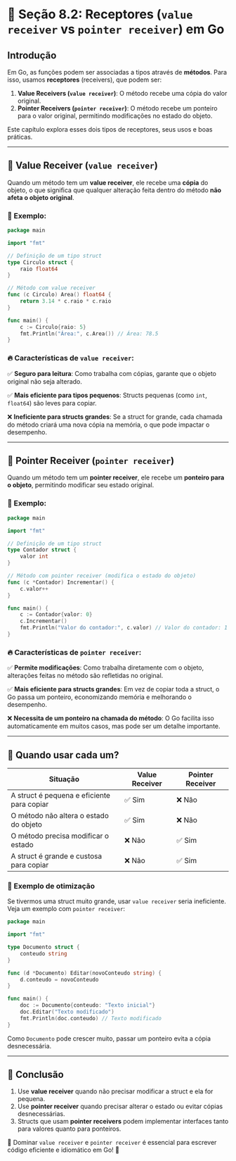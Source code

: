 # 📌 Seção 8.2: Receptores (`value receiver` vs `pointer receiver`) em Go

## Introdução

Em Go, as funções podem ser associadas a tipos através de **métodos**. Para isso, usamos **receptores** (receivers), que podem ser:

1. **Value Receivers (`value receiver`)**: O método recebe uma cópia do valor original.
2. **Pointer Receivers (`pointer receiver`)**: O método recebe um ponteiro para o valor original, permitindo modificações no estado do objeto.

Este capítulo explora esses dois tipos de receptores, seus usos e boas práticas.

---

## 🔹 Value Receiver (`value receiver`)

Quando um método tem um **value receiver**, ele recebe uma **cópia** do objeto, o que significa que qualquer alteração feita dentro do método **não afeta o objeto original**.

### 📌 Exemplo:
```go
package main

import "fmt"

// Definição de um tipo struct
type Circulo struct {
    raio float64
}

// Método com value receiver
func (c Circulo) Area() float64 {
    return 3.14 * c.raio * c.raio
}

func main() {
    c := Circulo{raio: 5}
    fmt.Println("Área:", c.Area()) // Área: 78.5
}
```

### 🔥 Características de `value receiver`:
✅ **Seguro para leitura**: Como trabalha com cópias, garante que o objeto original não seja alterado.

✅ **Mais eficiente para tipos pequenos**: Structs pequenas (como `int`, `float64`) são leves para copiar.

❌ **Ineficiente para structs grandes**: Se a struct for grande, cada chamada do método criará uma nova cópia na memória, o que pode impactar o desempenho.

---

## 🔹 Pointer Receiver (`pointer receiver`)

Quando um método tem um **pointer receiver**, ele recebe um **ponteiro para o objeto**, permitindo modificar seu estado original.

### 📌 Exemplo:
```go
package main

import "fmt"

// Definição de um tipo struct
type Contador struct {
    valor int
}

// Método com pointer receiver (modifica o estado do objeto)
func (c *Contador) Incrementar() {
    c.valor++
}

func main() {
    c := Contador{valor: 0}
    c.Incrementar()
    fmt.Println("Valor do contador:", c.valor) // Valor do contador: 1
}
```

### 🔥 Características de `pointer receiver`:
✅ **Permite modificações**: Como trabalha diretamente com o objeto, alterações feitas no método são refletidas no original.

✅ **Mais eficiente para structs grandes**: Em vez de copiar toda a struct, o Go passa um ponteiro, economizando memória e melhorando o desempenho.

❌ **Necessita de um ponteiro na chamada do método**: O Go facilita isso automaticamente em muitos casos, mas pode ser um detalhe importante.

---

## 🎯 Quando usar cada um?

| Situação | Value Receiver | Pointer Receiver |
|------------|---------------|-----------------|
| A struct é pequena e eficiente para copiar | ✅ Sim | ❌ Não |
| O método não altera o estado do objeto | ✅ Sim | ❌ Não |
| O método precisa modificar o estado | ❌ Não | ✅ Sim |
| A struct é grande e custosa para copiar | ❌ Não | ✅ Sim |

### 📌 Exemplo de otimização
Se tivermos uma struct muito grande, usar `value receiver` seria ineficiente. Veja um exemplo com `pointer receiver`:

```go
package main

import "fmt"

type Documento struct {
    conteudo string
}

func (d *Documento) Editar(novoConteudo string) {
    d.conteudo = novoConteudo
}

func main() {
    doc := Documento{conteudo: "Texto inicial"}
    doc.Editar("Texto modificado")
    fmt.Println(doc.conteudo) // Texto modificado
}
```

Como `Documento` pode crescer muito, passar um ponteiro evita a cópia desnecessária.

---

## 📌 Conclusão
1. Use **value receiver** quando não precisar modificar a struct e ela for pequena.
2. Use **pointer receiver** quando precisar alterar o estado ou evitar cópias desnecessárias.
3. Structs que usam **pointer receivers** podem implementar interfaces tanto para valores quanto para ponteiros.

🔹 Dominar `value receiver` e `pointer receiver` é essencial para escrever código eficiente e idiomático em Go! 🚀
